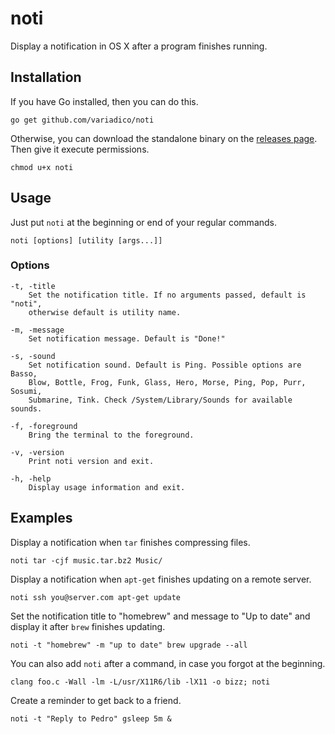 # noti
Display a notification in OS X after a program finishes running.

## Installation
If you have Go installed, then you can do this.

```
go get github.com/variadico/noti
```

Otherwise, you can download the standalone binary on the
[releases page](https://github.com/variadico/noti/releases/latest). Then give
it execute permissions.

```
chmod u+x noti
```

## Usage
Just put `noti` at the beginning or end of your regular commands.

```
noti [options] [utility [args...]]
```

### Options
```
-t, -title
    Set the notification title. If no arguments passed, default is "noti",
    otherwise default is utility name.

-m, -message
    Set notification message. Default is "Done!"

-s, -sound
    Set notification sound. Default is Ping. Possible options are Basso,
    Blow, Bottle, Frog, Funk, Glass, Hero, Morse, Ping, Pop, Purr, Sosumi,
    Submarine, Tink. Check /System/Library/Sounds for available sounds.

-f, -foreground
    Bring the terminal to the foreground.

-v, -version
    Print noti version and exit.

-h, -help
    Display usage information and exit.
```

## Examples
Display a notification when `tar` finishes compressing files.

```
noti tar -cjf music.tar.bz2 Music/
```

Display a notification when `apt-get` finishes updating on a remote server.

```
noti ssh you@server.com apt-get update
```

Set the notification title to "homebrew" and message to "Up to date" and
display it after `brew` finishes updating.

```
noti -t "homebrew" -m "up to date" brew upgrade --all
```

You can also add `noti` after a command, in case you forgot at the beginning.

```
clang foo.c -Wall -lm -L/usr/X11R6/lib -lX11 -o bizz; noti
```

Create a reminder to get back to a friend.

```
noti -t "Reply to Pedro" gsleep 5m &
```
